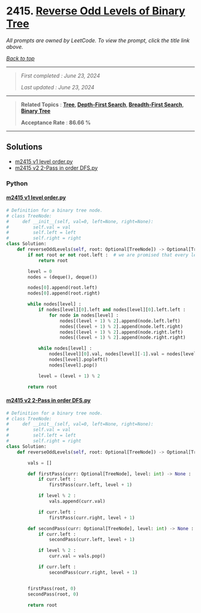 # 2415. [Reverse Odd Levels of Binary Tree](<https://leetcode.com/problems/reverse-odd-levels-of-binary-tree>)

*All prompts are owned by LeetCode. To view the prompt, click the title link above.*

*[Back to top](<../README.md>)*

------

> *First completed : June 23, 2024*
>
> *Last updated : June 23, 2024*

------

> **Related Topics** : **[Tree](<by_topic/Tree.md>), [Depth-First Search](<by_topic/Depth-First Search.md>), [Breadth-First Search](<by_topic/Breadth-First Search.md>), [Binary Tree](<by_topic/Binary Tree.md>)**
>
> **Acceptance Rate** : **86.66 %**

------

## Solutions

- [m2415 v1 level order.py](<../my-submissions/m2415 v1 level order.py>)
- [m2415 v2 2-Pass in order DFS.py](<../my-submissions/m2415 v2 2-Pass in order DFS.py>)
### Python
#### [m2415 v1 level order.py](<../my-submissions/m2415 v1 level order.py>)
```Python
# Definition for a binary tree node.
# class TreeNode:
#     def __init__(self, val=0, left=None, right=None):
#         self.val = val
#         self.left = left
#         self.right = right
class Solution:
    def reverseOddLevels(self, root: Optional[TreeNode]) -> Optional[TreeNode]:
        if not root or not root.left :  # we are promised that every level is filled
            return root

        level = 0
        nodes = (deque(), deque())

        nodes[0].append(root.left)
        nodes[0].append(root.right)

        while nodes[level] :
            if nodes[level][0].left and nodes[level][0].left.left :
                for node in nodes[level] :
                    nodes[(level + 1) % 2].append(node.left.left)
                    nodes[(level + 1) % 2].append(node.left.right)
                    nodes[(level + 1) % 2].append(node.right.left)
                    nodes[(level + 1) % 2].append(node.right.right)

            while nodes[level] :
                nodes[level][0].val, nodes[level][-1].val = nodes[level][-1].val, nodes[level][0].val
                nodes[level].popleft()
                nodes[level].pop()

            level = (level + 1) % 2

        return root
```

#### [m2415 v2 2-Pass in order DFS.py](<../my-submissions/m2415 v2 2-Pass in order DFS.py>)
```Python
# Definition for a binary tree node.
# class TreeNode:
#     def __init__(self, val=0, left=None, right=None):
#         self.val = val
#         self.left = left
#         self.right = right
class Solution:
    def reverseOddLevels(self, root: Optional[TreeNode]) -> Optional[TreeNode]:

        vals = []

        def firstPass(curr: Optional[TreeNode], level: int) -> None :
            if curr.left :
                firstPass(curr.left, level + 1)

            if level % 2 :
                vals.append(curr.val)

            if curr.left :
                firstPass(curr.right, level + 1)

        def secondPass(curr: Optional[TreeNode], level: int) -> None :
            if curr.left :
                secondPass(curr.left, level + 1)

            if level % 2 :
                curr.val = vals.pop()

            if curr.left :
                secondPass(curr.right, level + 1)


        firstPass(root, 0)
        secondPass(root, 0)

        return root
```

